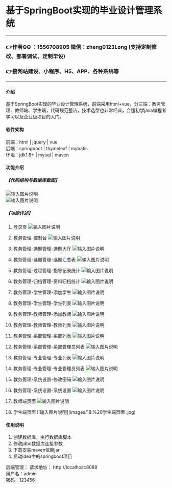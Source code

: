 # 基于SpringBoot实现的毕业设计管理系统

 
---
### 👉作者QQ ：1556708905 微信：zheng0123Long (支持定制修改、部署调试、定制毕设)

### 👉接网站建设、小程序、H5、APP、各种系统等

---

#### 介绍
基于SpringBoot实现的毕业设计管理系统，前端采用html+vue，分三端：教务管理、教师端、学生端，代码规范整洁，技术选型也非常经典，合适初学java编程者学习以及企业级项目的入门。


#### 软件架构
前端：html | jquery | vue  
后端：springboot | thymeleaf | mybatis  
环境：jdk1.8+ | mysql | maven            


#### 功能介绍
##### 【代码结构与数据库截图】
![输入图片说明](images/00.%20代码.jpg)  
![输入图片说明](images/00.%20数据库.jpg)  

##### 【功能详述】 
01. 登录页
![输入图片说明](images/01.%20登录页.jpg) 

02. 教务管理-控制台
![输入图片说明](images/02.%20教务管理-控制台.jpg)

03. 教务管理-选题管理-选题大厅
![输入图片说明](images/03.%20教务管理-选题管理-选题大厅.jpg)

04. 教务管理-选题管理-选题汇总表
![输入图片说明](images/04.%20教务管理-选题管理-选题汇总表.jpg)

05. 教务管理-过程管理-指导记录统计
![输入图片说明](images/05.%20教务管理-过程管理-指导记录统计.jpg)

06. 教务管理-归档管理-资料归档统计
![输入图片说明](images/06.%20教务管理-归档管理-资料归档统计.jpg)

07. 教务管理-学生管理-添加学生
![输入图片说明](images/07.%20教务管理-学生管理-添加学生.jpg)

08. 教务管理-学生管理-学生列表
![输入图片说明](images/08.%20教务管理-学生管理-学生列表.jpg)

09. 教务管理-教师管理-添加教师
![输入图片说明](images/09.%20教务管理-教师管理-添加教师.jpg)

10. 教务管理-教师管理-教师列表
![输入图片说明](images/10.%20教务管理-教师管理-教师列表.jpg)

11. 教务管理-系部管理-系部列表
![输入图片说明](images/11.%20教务管理-系部管理-系部列表.jpg)

12. 教务管理-系部管理-系部管理员列表
![输入图片说明](images/12.%20教务管理-系部管理-系部管理员列表.jpg)

13. 教务管理-专业管理-专业列表
![输入图片说明](images/13.%20教务管理-专业管理-专业列表.jpg)

14. 教务管理-专业管理-专业管理员列表
![输入图片说明](images/14.%20教务管理-专业管理-专业管理员列表.jpg)

15. 教务管理-系统设置-修改密码
![输入图片说明](images/15.%20教务管理-系统设置-修改密码.jpg)

16. 教务管理-系统设置-系统设置
![输入图片说明](images/16.%20教务管理-系统设置-系统设置.jpg)

17. 教师端页面
![输入图片说明](images/17.%20教师端页面.jpg)

18. 学生端页面 
![输入图片说明](images/18.%20学生端页面 .jpg)


#### 使用说明
1. 创建数据库，执行数据库脚本  
2. 修改jdbc数据库连接参数  
3. 下载安装maven依赖jar  
4. 启动idea中的springboot项目   

后端管理： 
    请求地址： http://localhost:8088      
    用户名：admin    
    密码：123456    

